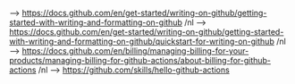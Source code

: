 --> https://docs.github.com/en/get-started/writing-on-github/getting-started-with-writing-and-formatting-on-github
/nl
--> https://docs.github.com/en/get-started/writing-on-github/getting-started-with-writing-and-formatting-on-github/quickstart-for-writing-on-github
/nl
--> https://docs.github.com/en/billing/managing-billing-for-your-products/managing-billing-for-github-actions/about-billing-for-github-actions
/nl
--> https://github.com/skills/hello-github-actions
